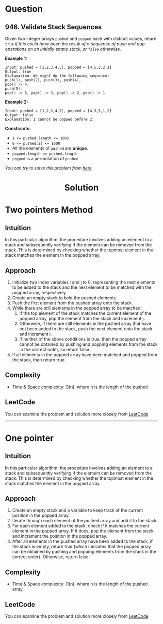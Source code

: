 # Question
## 946. Validate Stack Sequences
Given two integer arrays `pushed` and `popped` each with distinct values, return `true` *if this could have been the result of a sequence of push and pop operations on an initially empty stack, or `false` otherwise.*

**Example 1:**<br/>
```
Input: pushed = [1,2,3,4,5], popped = [4,5,3,2,1]
Output: true
Explanation: We might do the following sequence:
push(1), push(2), push(3), push(4),
pop() -> 4,
push(5),
pop() -> 5, pop() -> 3, pop() -> 2, pop() -> 1
```
**Example 2:**<br/>
```
Input: pushed = [1,2,3,4,5], popped = [4,3,5,1,2]
Output: false
Explanation: 1 cannot be popped before 2.
```

**Constraints:**

- `1 <= pushed.length <= 1000`
- `0 <= pushed[i] <= 1000`
- All the elements of `pushed` are **unique**.
- `popped.length == pushed.length`
- `popped` is a permutation of `pushed`.

*You can try to solve this problem from [here](https://leetcode.com/problems/validate-stack-sequences/)*

<h1 align="center">Solution</h1>

# Two pointers Method

## Intuition
In this particular algorithm, the procedure involves adding an element to a stack and subsequently verifying if the element can be removed from the stack. This is determined by checking whether the topmost element in the stack matches the element in the popped array.

## Approach
1. Initialize two index variables i and j to 0, representing the next elements to be added to the stack and the next element to be matched with the popped array, respectively.
2. Create an empty stack to hold the pushed elements.
3. Push the first element from the pushed array onto the stack.
4. While there are still elements in the popped array to be matched:
    1. If the top element of the stack matches the current element of the popped array, pop the element from the stack and increment j.
    2. Otherwise, if there are still elements in the pushed array that have not been added to the stack, push the next element onto the stack and increment i.
    3. If neither of the above conditions is true, then the popped array cannot be obtained by pushing and popping elements from the stack in the correct order, so return false.
5. If all elements in the popped array have been matched and popped from the stack, then return true.

## Complexity
- Time & Space complexity: O(n), where n is the length of the pushed 

## LeetCode
You can examine the problem and solution more closely from [LeetCode](https://leetcode.com/problems/validate-stack-sequences/solutions/3412207/easy-one-pointer-method-d/)

<hr/>

# One pointer

## Intuition
In this particular algorithm, the procedure involves adding an element to a stack and subsequently verifying if the element can be removed from the stack. This is determined by checking whether the topmost element in the stack matches the element in the popped array.

## Approach
1. Create an empty stack and a variable to keep track of the current position in the popped array.
2. Iterate through each element of the pushed array and add it to the stack.
3. For each element added to the stack, check if it matches the current element in the popped array. If it does, pop the element from the stack and increment the position in the popped array.
4. After all elements in the pushed array have been added to the stack, if the stack is empty, return true (which indicates that the popped array can be obtained by pushing and popping elements from the stack in the correct order). Otherwise, return false.

## Complexity
- Time & Space complexity: O(n), where n is the length of the pushed array.

## LeetCode
You can examine the problem and solution more closely from [LeetCode](https://leetcode.com/problems/validate-stack-sequences/solutions/3412210/easy-two-pointer-method-in-cpp-with-explanation-d/)


